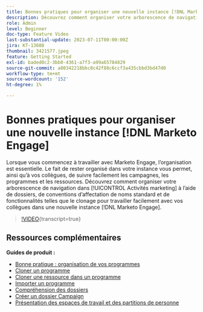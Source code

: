 ```yaml
---
title: Bonnes pratiques pour organiser une nouvelle instance [!DNL Marketo Engage]
description: Découvrez comment organiser votre arborescence de navigation dans les activités marketing à l’aide de dossiers, de conventions de dénomination standard et de fonctionnalités telles que le clonage pour travailler facilement avec vos collègues dans une nouvelle instance de Marketo Engage.
role: Admin
level: Beginner
doc-type: Feature Video
last-substantial-update: 2023-07-11T00:00:00Z
jira: KT-13608
thumbnail: 3421577.jpeg
feature: Getting Started
exl-id: baded0c2-3bb0-4361-a7f3-a99a65784829
source-git-commit: a80342218bbc8c42f88c6ccf3a435cbbd3bd47d0
workflow-type: tm+mt
source-wordcount: '152'
ht-degree: 1%

---
```


# Bonnes pratiques pour organiser une nouvelle instance [!DNL Marketo Engage]

Lorsque vous commencez à travailler avec Marketo Engage, l’organisation est essentielle. Le fait de rester organisé dans votre instance vous permet, ainsi qu’à vos collègues, de suivre facilement les campagnes, les programmes et les ressources. Découvrez comment organiser votre arborescence de navigation dans [!UICONTROL Activités marketing] à l’aide de dossiers, de conventions d’affectation de noms standard et de fonctionnalités telles que le clonage pour travailler facilement avec vos collègues dans une nouvelle instance [!DNL Marketo Engage]. 

>[!VIDEO](https://video.tv.adobe.com/v/3422762/?learn=on&captions=fre_fr){transcript=true}

## Ressources complémentaires

**Guides de produit :**

* [Bonne pratique : organisation de vos programmes](https://experienceleague.adobe.com/docs/marketo/using/product-docs/core-marketo-concepts/programs/working-with-programs/best-practice-how-to-organize-your-programs.html?lang=fr)
* [Cloner un programme](https://experienceleague.adobe.com/docs/marketo/using/product-docs/core-marketo-concepts/programs/working-with-programs/clone-a-program.html?lang=fr)
* [Cloner une ressource dans un programme](https://experienceleague.adobe.com/docs/marketo/using/product-docs/core-marketo-concepts/programs/working-with-programs/clone-an-asset-in-a-program.html?lang=fr)
* [Importer un programme](https://experienceleague.adobe.com/docs/marketo/using/product-docs/core-marketo-concepts/programs/working-with-programs/import-a-program.html?lang=fr)
* [Compréhension des dossiers](https://experienceleague.adobe.com/docs/marketo/using/product-docs/core-marketo-concepts/miscellaneous/understanding-folders.html?lang=fr)
* [Créer un dossier Campaign](https://experienceleague.adobe.com/docs/marketo/using/product-docs/core-marketo-concepts/miscellaneous/create-new-campaign-folder.html?lang=fr)
* [&#x200B; Présentation des espaces de travail et des partitions de personne](https://experienceleague.adobe.com/docs/marketo/using/product-docs/administration/workspaces-and-person-partitions/understanding-workspaces-and-person-partitions.html?lang=fr)
